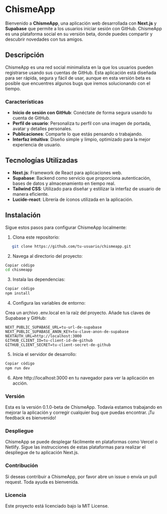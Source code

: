 # ChismeApp

Bienvenido a **ChismeApp**, una aplicación web desarrollada con **Next.js** y **Supabase** que permite a los usuarios iniciar sesión con GitHub. ChismeApp es una plataforma social en su versión beta, donde puedes compartir y descubrir novedades con tus amigos.

## Descripción

ChismeApp es una red social minimalista en la que los usuarios pueden registrarse usando sus cuentas de GitHub. Esta aplicación está diseñada para ser rápida, segura y fácil de usar, aunque en esta versión beta es posible que encuentres algunos bugs que iremos solucionando con el tiempo.

### Características

- **Inicio de sesión con GitHub**: Conéctate de forma segura usando tu cuenta de GitHub.
- **Perfil de usuario**: Personaliza tu perfil con una imagen de portada, avatar y detalles personales.
- **Publicaciones**: Comparte lo que estás pensando o trabajando.
- **Interfaz intuitiva**: Diseño simple y limpio, optimizado para la mejor experiencia de usuario.

## Tecnologías Utilizadas

- **Next.js**: Framework de React para aplicaciones web.
- **Supabase**: Backend como servicio que proporciona autenticación, bases de datos y almacenamiento en tiempo real.
- **Tailwind CSS**: Utilizado para diseñar y estilizar la interfaz de usuario de manera eficiente.
- **Lucide-react**: Librería de íconos utilizada en la aplicación.

## Instalación

Sigue estos pasos para configurar ChismeApp localmente:

1. Clona este repositorio:

```bash
   git clone https://github.com/tu-usuario/chismeapp.git
```

2. Navega al directorio del proyecto:

```bash
Copiar código
cd chismeapp
```

3. Instala las dependencias:

```bash
Copiar código
npm install
```

4. Configura las variables de entorno:

Crea un archivo .env.local en la raíz del proyecto.
Añade tus claves de Supabase y GitHub:

```env
NEXT_PUBLIC_SUPABASE_URL=tu-url-de-supabase
NEXT_PUBLIC_SUPABASE_ANON_KEY=tu-clave-anon-de-supabase
NEXTAUTH_URL=http://localhost:3000
GITHUB_CLIENT_ID=tu-client-id-de-github
GITHUB_CLIENT_SECRET=tu-client-secret-de-github
```

5. Inicia el servidor de desarrollo:

```bash
Copiar código
npm run dev
```

6. Abre http://localhost:3000 en tu navegador para ver la aplicación en acción.

### Versión

Esta es la versión 0.1.0-beta de ChismeApp. Todavía estamos trabajando en mejorar la aplicación y corregir cualquier bug que puedas encontrar. ¡Tu feedback es bienvenido!

### Despliegue

ChismeApp se puede desplegar fácilmente en plataformas como Vercel o Netlify. Sigue las instrucciones de estas plataformas para realizar el despliegue de tu aplicación Next.js.

### Contribución

Si deseas contribuir a ChismeApp, por favor abre un issue o envía un pull request. Toda ayuda es bienvenida.

### Licencia

Este proyecto está licenciado bajo la MIT License.
